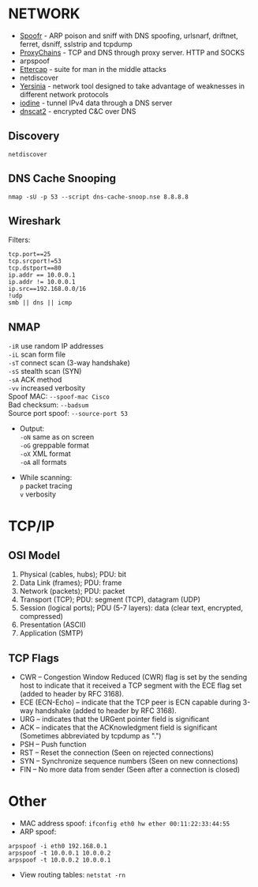 # NETWORK

* [Spoofr](https://github.com/d4rkcat/Spoofr) - ARP poison and sniff with DNS spoofing, urlsnarf, driftnet, ferret, dsniff, sslstrip and tcpdump  
* [ProxyChains](http://proxychains.sourceforge.net/) - TCP and DNS through proxy server. HTTP and SOCKS
* arpspoof
* [Ettercap](http://ettercap.github.io/ettercap/) - suite for man in the middle attacks
* netdiscover
* [Yersinia](http://www.yersinia.net/) - network tool designed to take advantage of weaknesses in different network protocols
* [iodine](https://github.com/yarrick/iodine) - tunnel IPv4 data through a DNS server
* [dnscat2](https://github.com/iagox86/dnscat2) - encrypted C&C over DNS

Discovery
---------
`netdiscover`  

DNS Cache Snooping
------------------

`nmap -sU -p 53 --script dns-cache-snoop.nse 8.8.8.8`

Wireshark
---------

Filters:
```
tcp.port==25
tcp.srcport!=53
tcp.dstport==80
ip.addr == 10.0.0.1
ip.addr != 10.0.0.1
ip.src==192.168.0.0/16
!udp
smb || dns || icmp
```

NMAP
----

`-iR` use random IP addresses  
`-iL` scan form file  
`-sT` connect scan (3-way handshake)  
`-sS` stealth scan (SYN)  
`-sA` ACK method  
`-vv` increased verbosity  
Spoof MAC: `--spoof-mac Cisco`  
Bad checksum: `--badsum`  
Source port spoof: `--source-port 53`  

* Output:  
`-oN` same as on screen  
`-oG` greppable format  
`-oX` XML format  
`-oA` all formats  

* While scanning:  
`p` packet tracing  
`v` verbosity  

TCP/IP
======

OSI Model
---------

1. Physical (cables, hubs); PDU: bit
2. Data Link (frames); PDU: frame
3. Network (packets); PDU: packet
4. Transport (TCP); PDU: segment (TCP), datagram (UDP)
5. Session (logical ports); PDU (5-7 layers): data (clear text, encrypted, compressed)
6. Presentation (ASCII)
7. Application (SMTP)

TCP Flags
---------

* CWR – Congestion Window Reduced (CWR) flag is set by the sending host to indicate that it received a TCP segment with the ECE flag set (added to header by RFC 3168).
* ECE (ECN-Echo) – indicate that the TCP peer is ECN capable during 3-way handshake (added to header by RFC 3168).
* URG – indicates that the URGent pointer field is significant
* ACK – indicates that the ACKnowledgment field is significant (Sometimes abbreviated by tcpdump as ".")
* PSH – Push function
* RST – Reset the connection (Seen on rejected connections)
* SYN – Synchronize sequence numbers (Seen on new connections)
* FIN – No more data from sender (Seen after a connection is closed)

Other
=====

* MAC address spoof: `ifconfig eth0 hw ether 00:11:22:33:44:55`  
* ARP spoof:
```
arpspoof -i eth0 192.168.0.1
arpspoof -t 10.0.0.1 10.0.0.2
arpspoof -t 10.0.0.2 10.0.0.1
```  
* View routing tables: `netstat -rn`  
